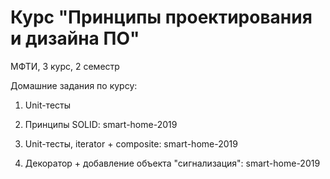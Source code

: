 # Курс "Принципы проектирования и дизайна ПО"

МФТИ, 3 курс, 2 семестр

Домашние задания по курсу:

1. Unit-тесты

2. Принципы SOLID: smart-home-2019

3. Unit-тесты, iterator + composite: smart-home-2019

4. Декоратор + добавление объекта "сигнализация": smart-home-2019
